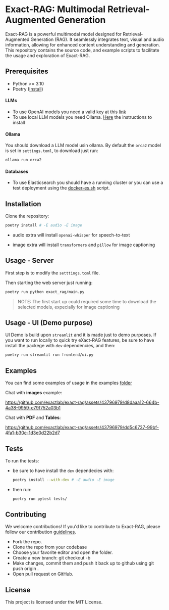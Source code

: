 # Exact-RAG: Multimodal Retrieval-Augmented Generation

Exact-RAG is a powerful multimodal model designed for Retrieval-Augmented Generation (RAG). It seamlessly integrates text, visual and audio information, allowing for enhanced content understanding and generation. This repository contains the source code, and example scripts to facilitate the usage and exploration of Exact-RAG.

## Prerequisites

* Python >= 3.10
* Poetry ([Install](https://python-poetry.org/docs/))

#### LLMs
* To use OpenAI models you need a valid key at this [link](https://platform.openai.com/api-key)
* To use local LLM models you need Ollama. [Here](https://ollama.ai/download) the instructions to install

#### Ollama
You should download a LLM model usin ollama. By default the `orca2` model is set in `settings.toml`, to download just run:

```bash
ollama run orca2
```

#### Databases
* To use Elasticsearch you should have a running cluster or you can use a test deployment using the [docker-es.sh](./scripts/docker-es.sh) script.


## Installation

Clone the repository:

```bash
poetry install # -E audio -E image
```

* audio extra will install `openai-whisper` for speech-to-text

* image extra will install `transformers` and `pillow` for image captioning

## Usage - Server

First step is to modify the `setttings.toml` file.

Then starting the web server just running:

```bash
poetry run python exact_rag/main.py
```

> NOTE: The first start up could required some time to download the selected models, expecially for image captioning

## Usage - UI (Demo purpose)

UI Demo is build upon `streamlit` and it is made just to demo purposes.
If you want to run locally to quick try eXact-RAG features, be sure to have install the packege with `dev` dependencies, and then:

```bash
poetry run streamlit run frontend/ui.py
```

## Examples

You can find some examples of usage in the examples [folder](./examples/)

Chat with __images__ example:

https://github.com/exactlab/exact-rag/assets/43796979/d8daaa12-664b-4a38-9959-e79f752a03b1

Chat with __PDF__ and __Tables__:

https://github.com/exactlab/exact-rag/assets/43796979/dd5c6737-99bf-4fa1-b30e-1d3e0d22b2d7



## Tests

To run the tests:
* be sure to have install the `dev` dependecies with:
    ```bash
    poetry install --with-dev # -E audio -E image
    ```
* then run:
    ```bash
    poetry run pytest tests/
    ```

## Contributing

We welcome contributions! If you'd like to contribute to Exact-RAG, please follow our contribution [guidelines](CONTRIBUTING.md).


* Fork the repo.
* Clone the repo from your codebase
* Choose your favorite editor and open the folder.
* Create a new branch: git checkout -b  <branch-name>
* Make changes, commit them and push it back up to github using git  push origin <your-branch-name>.
* Open pull request on GitHub.


## License

This project is licensed under the MIT License.

